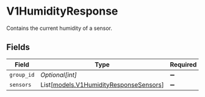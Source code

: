 # V1HumidityResponse

Contains the current humidity of a sensor.


## Fields

| Field                                                                            | Type                                                                             | Required                                                                         | Description                                                                      | Example                                                                          |
| -------------------------------------------------------------------------------- | -------------------------------------------------------------------------------- | -------------------------------------------------------------------------------- | -------------------------------------------------------------------------------- | -------------------------------------------------------------------------------- |
| `group_id`                                                                       | *Optional[int]*                                                                  | :heavy_minus_sign:                                                               | Deprecated.                                                                      | 101                                                                              |
| `sensors`                                                                        | List[[models.V1HumidityResponseSensors](../models/v1humidityresponsesensors.md)] | :heavy_minus_sign:                                                               | N/A                                                                              |                                                                                  |